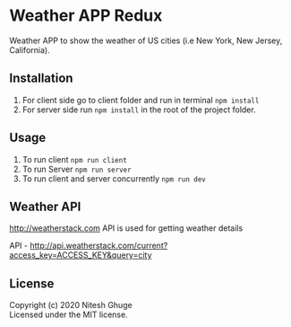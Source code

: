 # Weather APP Redux

Weather APP to show the weather of US cities (i.e New York, New Jersey, California).

## Installation

1. For client side go to client folder and run in terminal ```npm install```
2. For server side run ```npm install``` in the root of the project folder.


## Usage

1. To run client ```npm run client```
2. To run Server ```npm run server```
3. To run client and server concurrently ```npm run dev```

## Weather API

http://weatherstack.com API is used for getting weather details

API - http://api.weatherstack.com/current?access_key=ACCESS_KEY&query=city

## License
Copyright (c) 2020 Nitesh Ghuge \
Licensed under the MIT license.